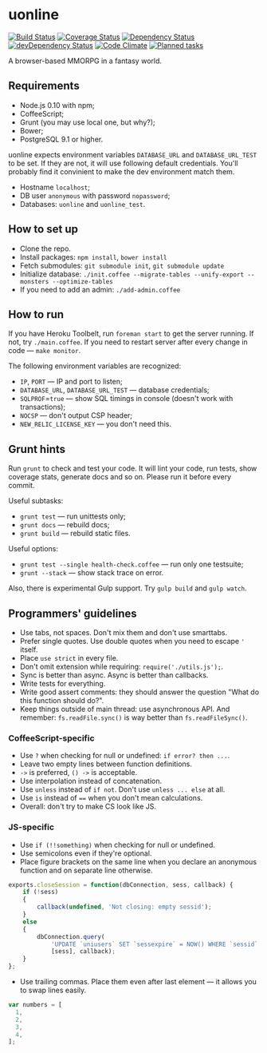 uonline
=======

[![Build Status](https://img.shields.io/travis/uonline/uonline/master.svg)](https://travis-ci.org/uonline/uonline)
[![Coverage Status](https://img.shields.io/coveralls/uonline/uonline.svg)](https://coveralls.io/r/uonline/uonline?branch=master)
[![Dependency Status](https://img.shields.io/david/uonline/uonline.svg)](https://david-dm.org/uonline/uonline)
[![devDependency Status](https://img.shields.io/david/dev/uonline/uonline.svg)](https://david-dm.org/uonline/uonline#info=devDependencies)
[![Code Climate](http://img.shields.io/codeclimate/github/uonline/uonline.svg)](https://codeclimate.com/github/uonline/uonline)
[![Planned tasks](https://badge.waffle.io/uonline/uonline.svg?label=on%20fire&title=Tasks)](http://waffle.io/uonline/uonline)

A browser-based MMORPG in a fantasy world.


Requirements
------------

* Node.js 0.10 with npm;
* CoffeeScript;
* Grunt (you may use local one, but why?);
* Bower;
* PostgreSQL 9.1 or higher.

uonline expects environment variables `DATABASE_URL` and `DATABASE_URL_TEST` to be set. If they are not, it will use following default credentials. You'll probably find it convinient to make the dev environment match them.

* Hostname `localhost`;
* DB user `anonymous` with password `nopassword`;
* Databases: `uonline` and `uonline_test`.


How to set up
-------------

* Clone the repo.
* Install packages: `npm install`, `bower install`
* Fetch submodules: `git submodule init`, `git submodule update`
* Initialize database: `./init.coffee --migrate-tables --unify-export --monsters --optimize-tables`
* If you need to add an admin: `./add-admin.coffee`


How to run
----------

If you have Heroku Toolbelt, run `foreman start` to get the server running. If not, try `./main.coffee`. If you need to restart server after every change in code — `make monitor`.

The following environment variables are recognized:

* `IP`, `PORT` — IP and port to listen;
* `DATABASE_URL`, `DATABASE_URL_TEST` — database credentials;
* `SQLPROF`=`true` — show SQL timings in console (doesn't work with transactions);
* `NOCSP` — don't output CSP header;
* `NEW_RELIC_LICENSE_KEY` — you don't need this.


Grunt hints
-----------

Run `grunt` to check and test your code. It will lint your code, run tests, show coverage stats, generate docs and so on. Please run it before every commit.

Useful subtasks:

* `grunt test` — run unittests only;
* `grunt docs` — rebuild docs;
* `grunt build` — rebuild static files.

Useful options:

* `grunt test --single health-check.coffee` — run only one testsuite;
* `grunt --stack` — show stack trace on error.

Also, there is experimental Gulp support. Try `gulp build` and `gulp watch`.


Programmers' guidelines
-----------------------

* Use tabs, not spaces. Don't mix them and don't use smarttabs.
* Prefer single quotes. Use double quotes when you need to escape `'` itself.
* Place `use strict` in every file.
* Don't omit extension while requiring: `require('./utils.js');`.
* Sync is better than async. Async is better than callbacks.
* Write tests for everything.
* Write good assert comments: they should answer the question "What do this function should do?".
* Keep things outside of main thread: use asynchronous API. And remember: `fs.readFile.sync()` is way better than `fs.readFileSync()`.


### CoffeeScript-specific

* Use `?` when checking for null or undefined: `if error? then ...`.
* Leave two empty lines between function definitions.
* `->` is preferred, `() ->` is acceptable.
* Use interpolation instead of concatenation.
* Use `unless` instead of `if not`. Don't use `unless ... else` at all.
* Use `is` instead of `==` when you don't mean calculations.
* Overall: don't try to make CS look like JS.


### JS-specific

* Use `if (!!something)` when checking for null or undefined.
* Use semicolons even if they're optional.
* Place figure brackets on the same line when you declare an anonymous function and on separate line otherwise.

```js
exports.closeSession = function(dbConnection, sess, callback) {
	if (!sess)
	{
		callback(undefined, 'Not closing: empty sessid');
	}
	else
	{
		dbConnection.query(
			'UPDATE `uniusers` SET `sessexpire` = NOW() WHERE `sessid` = ?',
			[sess], callback);
	}
};
```

* Use trailing commas. Place them even after last element — it allows you to swap lines easily.

```js
var numbers = [
  1,
  2,
  3,
  4,
];
```
